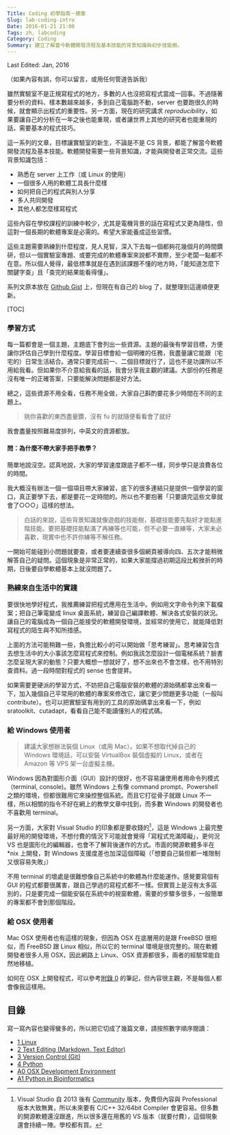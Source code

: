 ```yaml
---
Title: Coding 初學指南－總章
Slug: lab-coding-intro
Date: 2016-01-21 21:00
Tags: zh, labcoding
Category: Coding
Summary: 建立了解當今軟體開發流程及基本技能的背景知識與初步技能樹。
---
```


Last Edited: Jan, 2016

（如果內容有誤，你可以留言，或用任何管道告訴我）

雖然實驗室不是正規寫程式的地方，多數的人也沒把寫程式當成一回事。不過隨著要分析的資料、樣本數越來越多，多到自己電腦跑不動，server 也要跑很久的時候，就會顯示出程式的重要性。另一方面，現在的研究講求 *reproducibility*，如果要讓自己的分析在一年之後也能重現，或者讓世界上其他的研究者也能重現的話，需要基本的程式技巧。

這一系列的文章，目標讓實驗室的新生，不論是不是 CS 背景，都能了解當今軟體開發流程及基本技能。軟體開發需要一些背景知識，才能與開發者正常交流。這些背景知識包括：

- 熟悉在 server 上工作（或 Linux 的使用）
- 一個很多人用的軟體工具長什麼樣
- 如何把自己的程式與別人分享
- 多人共同開發
- 其他人都怎麼樣寫程式

這些內容在學校課程的訓練中較少，尤其是電機背景的話在寫程式又更為隨性，但這對一個長期的軟體專案是必需的。希望大家能養成這些習慣。

這些主題需要熟練到什麼程度，見人見智，深入下去每一個都夠花幾個月的時間鑽研，但以一個實驗室專題、或要完成的軟體專案來說都不實際，至少老闆一點都不在意。所以個人覺得，最低標準就是在遇到該課題不懂的地方時，「能知道怎麼下關鍵字查」且「查完的結果能看得懂」。

系列文原本放在 [Github Gist](https://gist.github.com/ccwang002/368025d3c541ed983892) 上，但現在有自己的 blog 了，就整理到這邊順便更新。

[TOC]

### 學習方式

每一篇都會是一個主題，主題底下會列出一些資源。主題的最後有學習目標，方便讓你評估自己學到什麼程度。學習目標會給一個明確的任務，我盡量讓它能跟（宅宅的）日常生活結合。通常只要完成前一、二個目標就行了，這也不是功課所以不用給我看。但如果你不介意給我看的話，我會分享我主觀的建議。大部份的任務是沒有唯一的正確答案，只要能解決問題都是好方法。

總之，這些資源不用全看，任務不用全做，大家自己斟酌要花多少時間在不同的主題上。

> 挑你喜歡的東西盡量鑽，沒有 fu 的就隨便看看會了就好

我會盡量按照難易度排列，中英文的資源都放。



#### 問：為什麼不帶大家手把手教學？

簡單地說沒空。認真地說，大家的學習速度跟底子都不一樣，同步學只是浪費各位的時間。

我大概沒有辦法一個一個項目帶大家練習，底下的很多連結只是提供一個學習的窗口，真正要學下去，都是要花一定時間的。所以也不要抱著「只要讀完這些文章就會了○○○」這樣的想法。

> 白話的來說，這些背景知識就像遊戲的技能樹，基礎技能要先點好才能點進階技能。要把基礎技能點滿了再練等也可能，但不必要一直練等，大家未必喜歡，現實中也不許你練等不解任務。

一開始可能碰到小問題就要查，或者要連續查很多個網頁被導向四、五次才能稍微解答自己的疑問。這個現象是非常正常的，如果大家能撐過初期這段比較挫折的時期，日後要自學軟體基本上就沒問題了。


### 熟練來自生活中的實踐

要很快地學好程式，我推薦練習把程式應用在生活中。例如用文字命令列來下載檔案；把自己筆電變成 linux 桌面系統，練習自己編譯軟體、解決各式安裝的狀況。讓自己的電腦成為一個自己能接受的軟體開發環境，並經常的使用它，就能降低對寫程式的陌生與不知所措感。

上面的方法可能稍難一些，負擔比較小的可以開始做「思考練習」。思考練習包含去想生活中的大小事該怎麼寫程式來控制。例如我該怎麼設計一個電梯系統？臉書怎麼呈現大家的動態？只要大概想一想就好了，想不出來也不會怎樣，也不用特別查資料。過一段時間對程式的 sense 也會提昇。

如果需要更硬派的學習方式，不妨把自己電腦安裝的軟體的源始碼都拿出來看一下，加入幾個自己平常用的軟體的專案來修改它，讓它更少問題更多功能（一般叫 contribute）。也可以把實驗室有用到的工具的原始碼拿出來看一下，例如 sratoolkit、cutadapt，看看自己能不能讀懂別人的程式碼。


### 給 Windows 使用者

> 建議大家想辦法裝個 Linux（或用 Mac）。如果不想取代掉自己的 Windows 環境話，可以安裝 VirtualBox 裝個虛擬的 Linux，或者在 Amazon 等 VPS 架一台虛擬主機。

Windows 因為對圖形介面（GUI）設計的很好，也不容易讓使用者用命令列模式（terminal, console)。雖然 Windows 上有像 command prompt、Powershell 之類的環境，但都很難用它來操控整個系統。而且它打從骨子就跟 Linux 不一樣，所以相關的指令不好在網上的教學文章中找到，而多數 Windows 的開發者也不喜歡用 terminal。

另一方面，大家對 Visual Studio 的印象都是要收錢的[^註1]，這是 Windows 上最完整最好用的開發環境，不想付費的情況下可能就會覺得「寫程式充滿障礙」，更何況 VS 也是圖形化的編輯器，也會不了解背後運作的方式。市面的開源軟體多半在 *nix 上開發，對 Windows 支援度差也加深這個障礙（「想要自己裝但都一堆限制又很容易失敗」）

不用 terminal 的壞處是很難想像自己系統中的軟體為什麼能運作。感覺要寫個有 GUI 的程式都要很厲害，跟自己學過的寫程式都不一樣。但實質上是沒有太多區別的，只是要完成一個能安裝在系統中的視窗軟體，需要的步驟多很多，一般簡單的專案都不會到那個階段。

[VS Community]: https://www.visualstudio.com/en-us/news/vs2013-community-vs.aspx

[^註1]: Visual Studio 自 2013 後有 [Community][VS Community] 版本，免費但內容與 Professional 版本大致無異，所以未來要有 C/C++ 32/64bit Compiler 會更容易。但多數的開源軟體還沒跟進，所以很多還在用舊的 VS 版本（就要付費），這個現象還會持續一陣。學校都有買。

### 給 OSX 使用者
Mac OSX 使用者也有這樣的現象，但因為 OSX 在底層用的是跟 FreeBSD 很相似，而 FreeBSD 跟 Linux 相似，所以它的 terminal 環境是很完整的。現在軟體開發者很多人用 OSX，因此網路上 Linux、OSX 資源都很多，兩者的經驗常能自然地移植。

如何在 OSX 上開發程式，可以參考[附錄 0][apx0-osx] 的筆記，但內容很主觀，不是每個人都會像我這樣用。


## 目錄

寫一寫內容也變得蠻多的，所以把它切成了幾篇文章，請按照數字順序閱讀：

- [1 Linux][chp1-linux]
- [2 Text Editing (Markdown, Text Editor)][chp2-text-editing]
- [3 Version Control (Git)][chp3-git]
- [4 Python][chp4-python]
- [A0 OSX Development Environment][apx0-osx] 
- [A1 Python in Bioinformatics][apx1-bioinfo]

[chp1-linux]: {filename}0121_lab_coding_linux.md
[chp2-text-editing]: {filename}0121_lab_coding_text_editing.md
[chp3-git]: {filename}0121_lab_coding_version_control.md
[chp4-python]: {filename}0121_lab_coding_version_python.md
[apx0-osx]: {filename}0121_lab_coding_a_osx_env.md
[apx1-bioinfo]: {filename}0121_lab_coding_a_bioinfo_python.md